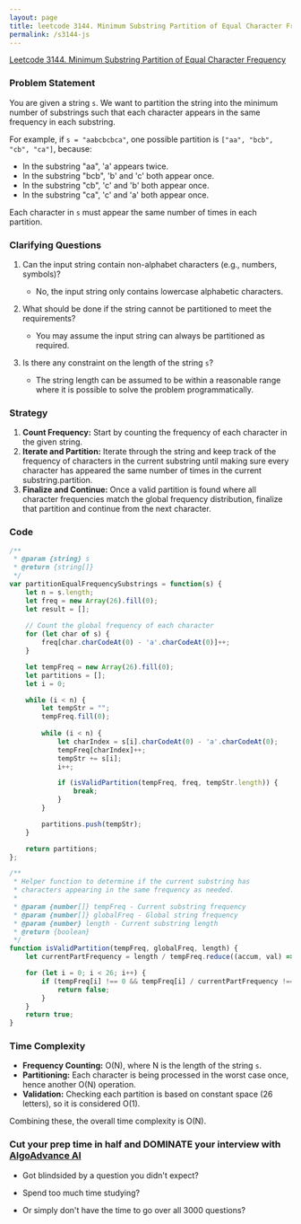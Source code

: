 ```yaml
---
layout: page
title: leetcode 3144. Minimum Substring Partition of Equal Character Frequency
permalink: /s3144-js
---
```

[Leetcode 3144. Minimum Substring Partition of Equal Character Frequency](https://algoadvance.github.io/algoadvance/l3144)
### Problem Statement

You are given a string `s`. We want to partition the string into the minimum number of substrings such that each character appears in the same frequency in each substring.

For example, if `s = "aabcbcbca"`, one possible partition is `["aa", "bcb", "cb", "ca"]`, because:
- In the substring "aa", 'a' appears twice.
- In the substring "bcb", 'b' and 'c' both appear once.
- In the substring "cb", 'c' and 'b' both appear once.
- In the substring "ca", 'c' and 'a' both appear once. 

Each character in `s` must appear the same number of times in each partition.

### Clarifying Questions

1. Can the input string contain non-alphabet characters (e.g., numbers, symbols)?
   - No, the input string only contains lowercase alphabetic characters.

2. What should be done if the string cannot be partitioned to meet the requirements?
   - You may assume the input string can always be partitioned as required.

3. Is there any constraint on the length of the string `s`?
   - The string length can be assumed to be within a reasonable range where it is possible to solve the problem programmatically.

### Strategy

1. **Count Frequency:** Start by counting the frequency of each character in the given string.
2. **Iterate and Partition:** Iterate through the string and keep track of the frequency of characters in the current substring until making sure every character has appeared the same number of times in the current substring.partition.
3. **Finalize and Continue:** Once a valid partition is found where all character frequencies match the global frequency distribution, finalize that partition and continue from the next character.

### Code

```javascript
/**
 * @param {string} s
 * @return {string[]}
 */
var partitionEqualFrequencySubstrings = function(s) {
    let n = s.length;
    let freq = new Array(26).fill(0);
    let result = [];
    
    // Count the global frequency of each character
    for (let char of s) {
        freq[char.charCodeAt(0) - 'a'.charCodeAt(0)]++;
    }

    let tempFreq = new Array(26).fill(0);
    let partitions = [];
    let i = 0;

    while (i < n) {
        let tempStr = "";
        tempFreq.fill(0);
        
        while (i < n) {
            let charIndex = s[i].charCodeAt(0) - 'a'.charCodeAt(0);
            tempFreq[charIndex]++;
            tempStr += s[i];
            i++;

            if (isValidPartition(tempFreq, freq, tempStr.length)) {
                break;
            }
        }

        partitions.push(tempStr);
    }

    return partitions;
};

/**
 * Helper function to determine if the current substring has
 * characters appearing in the same frequency as needed.
 * 
 * @param {number[]} tempFreq - Current substring frequency
 * @param {number[]} globalFreq - Global string frequency
 * @param {number} length - Current substring length
 * @return {boolean}
 */
function isValidPartition(tempFreq, globalFreq, length) {
    let currentPartFrequency = length / tempFreq.reduce((accum, val) => accum + (val > 0 ? 1 : 0), 0);

    for (let i = 0; i < 26; i++) {
        if (tempFreq[i] !== 0 && tempFreq[i] / currentPartFrequency !== globalFreq[i] / globalFreq.reduce((accum, val) => accum + (val > 0 ? 1 : 0), 0)) {
            return false;
        }
    }
    return true;
}
```

### Time Complexity

- **Frequency Counting:** O(N), where N is the length of the string `s`. 
- **Partitioning:** Each character is being processed in the worst case once, hence another O(N) operation.
- **Validation:** Checking each partition is based on constant space (26 letters), so it is considered O(1).

Combining these, the overall time complexity is O(N).


### Cut your prep time in half and DOMINATE your interview with [AlgoAdvance AI](https://algoAdvance.com)

- Got blindsided by a question you didn't expect?

- Spend too much time studying?

- Or simply don't have the time to go over all 3000 questions?

